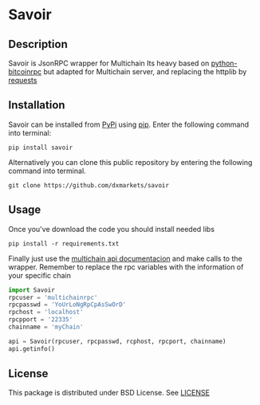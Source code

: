 Savoir
=========


Description
-----------

Savoir is JsonRPC wrapper for Multichain
Its heavy based on [python-bitcoinrpc](https://github.com/jgarzik/python-bitcoinrpc)
but adapted for Multichain server, and replacing the httplib by
[requests](http://docs.python-requests.org/en/master/)

Installation
----------

Savoir can be installed from
[PyPi](https://pypi.python.org/pypi) using
[pip](https://pypi.python.org/pypi/pip). Enter the following command
into terminal:

    pip install savoir

Alternatively you can clone this public repository by entering the following
command into terminal.

    git clone https://github.com/dxmarkets/savoir

Usage
-------

Once you've download the code you should install needed libs

    pip install -r requirements.txt

Finally just use the [multichain api documentacion](http://www.multichain.com/developers/json-rpc-api/) and make calls to the wrapper.
Remember to replace the rpc variables with the information of your specific chain

```python
import Savoir
rpcuser = 'multichainrpc'
rpcpasswd = 'YoUrLoNgRpCpAsSwOrD'
rpchost = 'localhost'
rpcpport = '22335'
chainname = 'myChain'

api = Savoir(rpcuser, rpcpasswd, rcphost, rpcport, chainname)
api.getinfo()
```

License
-------

This package is distributed under BSD License.
See [LICENSE](https://github.com/DXMarkets/Savoir/blob/master/LICENSE)